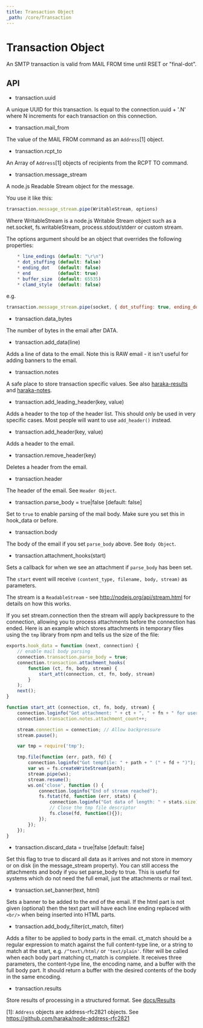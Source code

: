 ```yaml
---
title: Transaction Object
_path: /core/Transaction
---
```


# Transaction Object

An SMTP transaction is valid from MAIL FROM time until RSET or "final-dot".

API
---

* transaction.uuid

A unique UUID for this transaction. Is equal to the connection.uuid + '.N'
where N increments for each transaction on this connection.

* transaction.mail\_from

The value of the MAIL FROM command as an `Address`[1] object.

* transaction.rcpt\_to

An Array of `Address`[1] objects of recipients from the RCPT TO command.

* transaction.message\_stream

A node.js Readable Stream object for the message.

You use it like this:

```js {}
transaction.message_stream.pipe(WritableStream, options)
```

Where WritableStream is a node.js Writable Stream object such as a
net.socket, fs.writableStream, process.stdout/stderr or custom stream.

The options argument should be an object that overrides the following
properties:

```js {}
    * line_endings (default: "\r\n")
    * dot_stuffing (default: false)
    * ending_dot   (default: false)
    * end          (default: true)
    * buffer_size  (default: 65535)
    * clamd_style  (default: false)
```

e.g.

```js
transaction.message_stream.pipe(socket, { dot_stuffing: true, ending_dot: true });
```

* transaction.data\_bytes

The number of bytes in the email after DATA.

* transaction.add\_data(line)

Adds a line of data to the email. Note this is RAW email - it isn't useful
for adding banners to the email.

* transaction.notes

A safe place to store transaction specific values. See also [haraka-results](https://github.com/haraka/haraka-results) and [haraka-notes](https://github.com/haraka/haraka-notes).

* transaction.add\_leading\_header(key, value)

Adds a header to the top of the header list.  This should only be used in
very specific cases.  Most people will want to use `add_header()` instead.

* transaction.add\_header(key, value)

Adds a header to the email.

* transaction.remove\_header(key)

Deletes a header from the email.

* transaction.header

The header of the email. See `Header Object`.

* transaction.parse\_body = true|false [default: false]

Set to `true` to enable parsing of the mail body. Make sure you set this in
hook\_data or before.

* transaction.body

The body of the email if you set `parse_body` above. See `Body Object`.

* transaction.attachment\_hooks(start)

Sets a callback for when we see an attachment if `parse_body` has been set.

The `start` event will receive `(content_type, filename, body, stream)` as
parameters.

The stream is a `ReadableStream` - see http://nodejs.org/api/stream.html for
details on how this works.

If you set stream.connection then the stream will apply backpressure to the
connection, allowing you to process attachments before the connection has
ended. Here is an example which stores attachments in temporary files using
the `tmp` library from npm and tells us the size of the file:

```js {}
exports.hook_data = function (next, connection) {
    // enable mail body parsing
    connection.transaction.parse_body = true;
    connection.transaction.attachment_hooks(
        function (ct, fn, body, stream) {
            start_att(connection, ct, fn, body, stream)
        }
    );
    next();
}

function start_att (connection, ct, fn, body, stream) {
    connection.loginfo("Got attachment: " + ct + ", " + fn + " for user id: " + connection.transaction.notes.hubdoc_user.email);
    connection.transaction.notes.attachment_count++;

    stream.connection = connection; // Allow backpressure
    stream.pause();

    var tmp = require('tmp');

    tmp.file(function (err, path, fd) {
        connection.loginfo("Got tempfile: " + path + " (" + fd + ")");
        var ws = fs.createWriteStream(path);
        stream.pipe(ws);
        stream.resume();
        ws.on('close', function () {
            connection.loginfo("End of stream reached");
            fs.fstat(fd, function (err, stats) {
                connection.loginfo("Got data of length: " + stats.size);
                // Close the tmp file descriptor
                fs.close(fd, function(){});
            });
        });
    });
}
```

* transaction.discard\_data = true|false [default: false]

Set this flag to true to discard all data as it arrives and not store in
memory or on disk (in the message\_stream property). You can still access
the attachments and body if you set parse\_body to true. This is useful
for systems which do not need the full email, just the attachments or
mail text.

* transaction.set\_banner(text, html)

Sets a banner to be added to the end of the email. If the html part is not
given (optional) then the text part will have each line ending replaced with
`<br/>` when being inserted into HTML parts.

* transaction.add\_body\_filter(ct_match, filter)

Adds a filter to be applied to body parts in the email.  ct\_match should be a
regular expression to match against the full content-type line, or a string to
match at the start, e.g. `/^text\/html/` or `'text/plain'`.  filter will be
called when each body part matching ct_match is complete.  It receives three
parameters, the content-type line, the encoding name, and a buffer with the
full body part.  It should return a buffer with the desired contents of the
body in the same encoding.

* transaction.results

Store results of processing in a structured format. See [docs/Results](http://haraka.github.io/manual/Results.html)

[1]: `Address` objects are address-rfc2821 objects. See https://github.com/haraka/node-address-rfc2821

